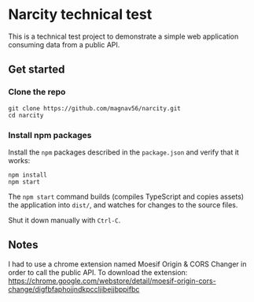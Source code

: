 # Narcity technical test

This is a technical test project to demonstrate a simple web application consuming data from a public API.

## Get started

### Clone the repo

```shell
git clone https://github.com/magnav56/narcity.git
cd narcity
```

### Install npm packages

Install the `npm` packages described in the `package.json` and verify that it works:

```shell
npm install
npm start
```

The `npm start` command builds (compiles TypeScript and copies assets) the application into `dist/`, and watches for changes to the source files.

Shut it down manually with `Ctrl-C`.

## Notes

I had to use a chrome extension named Moesif Origin & CORS Changer in order to call the public API.
To download the extension: https://chrome.google.com/webstore/detail/moesif-origin-cors-change/digfbfaphojjndkpccljibejjbppifbc
